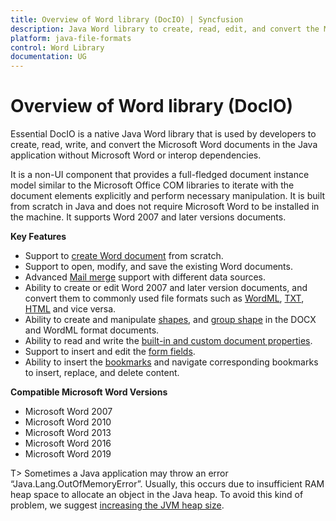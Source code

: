 ```yaml
---
title: Overview of Word library (DocIO) | Syncfusion
description: Java Word library to create, read, edit, and convert the Microsoft Word documents in the Java application without Microsoft Word or interop dependencies.
platform: java-file-formats
control: Word Library
documentation: UG
---
```

# Overview of Word library (DocIO)

Essential DocIO is a native Java Word library that is used by developers to create, read, write, and convert the Microsoft Word documents in the Java application without Microsoft Word or interop dependencies.

It is a non-UI component that provides a full-fledged document instance model similar to the Microsoft Office COM libraries to iterate with the document elements explicitly and perform necessary manipulation. It is built from scratch in Java and does not require Microsoft Word to be installed in the machine. It supports Word 2007 and later versions documents.

**Key Features**

* Support to [create Word document](https://help.syncfusion.com/java-file-formats/word-library/getting-started) from scratch.
* Support to open, modify, and save the existing Word documents.
* Advanced [Mail merge](https://help.syncfusion.com/java-file-formats/word-library/working-with-mail-merge) support with different data sources.
* Ability to create or edit Word 2007 and later version documents, and convert them to commonly used file formats such as [WordML](https://help.syncfusion.com/java-file-formats/word-library/word-file-formats#word-processing-xml-xml), [TXT](https://help.syncfusion.com/java-file-formats/word-library/text), [HTML](https://help.syncfusion.com/java-file-formats/word-library/html) and vice versa.
* Ability to create and manipulate [shapes](https://help.syncfusion.com/java-file-formats/word-library/working-with-shapes), and [group shape](https://help.syncfusion.com/java-file-formats/word-library/working-with-shapes#grouping-shapes) in the DOCX and WordML format documents.
* Ability to read and write the [built-in and custom document properties](https://help.syncfusion.com/java-file-formats/word-library/working-with-word-document#working-with-word-document-properties).
* Support to insert and edit the [form fields](https://help.syncfusion.com/java-file-formats/word-library/working-with-form-fields).
* Ability to insert the [bookmarks](https://help.syncfusion.com/java-file-formats/word-library/working-with-bookmarks) and navigate corresponding bookmarks to insert, replace, and delete content.

**Compatible Microsoft Word Versions**

* Microsoft Word 2007
* Microsoft Word 2010
* Microsoft Word 2013
* Microsoft Word 2016
* Microsoft Word 2019

T> Sometimes a Java application may throw an error “Java.Lang.OutOfMemoryError”. Usually, this occurs due to insufficient RAM heap space to allocate an object in the Java heap. To avoid this kind of problem, we suggest [increasing the JVM heap size](https://docs.oracle.com/cd/E29587_01/PlatformServices.60x/ps_rel_discovery/src/crd_advanced_jvm_heap.html). 